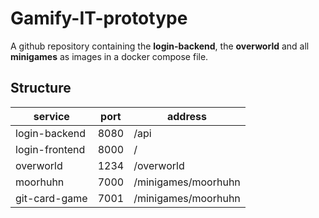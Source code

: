 # Gamify-IT-prototype

A github repository containing the **login-backend**, the **overworld** and all **minigames** as images in a docker compose file.

## Structure

| service        | port | address             |
| -------------- | ---- | ------------------- |
| login-backend  | 8080 | /api                |
| login-frontend | 8000 | /                   |
| overworld      | 1234 | /overworld          |
| moorhuhn       | 7000 | /minigames/moorhuhn |
| git-card-game  | 7001 | /minigames/moorhuhn |
